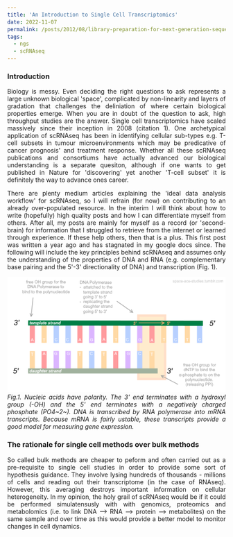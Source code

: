 ```yaml
---
title: 'An Introduction to Single Cell Transcriptomics'
date: 2022-11-07
permalink: /posts/2012/08/library-preparation-for-next-generation-sequencing/
tags:
  - ngs
  - scRNAseq
---
```

<style> body {text-align: justify} </style>

### Introduction
Biology is messy. Even deciding the right questions to ask represents a large unknown biological 'space', complicated by non-linearity and layers of gradation that challenges the deliniation of where certain biological properties emerge. When you are in doubt of the question to ask, high throughput studies are the answer. Single cell transcriptomics have scaled massively since their inception in 2008 (citation 1). One archetypical application of scRNAseq has been in identifying cellular sub-types e.g. T-cell subsets in tumour microenvironments which may be predicative of cancer prognosis' and treatment response. Whether all these scRNAseq publications and consortiums have actually advanced our biological understanding is a separate quesiton, although if one wants to get published in Nature for 'discovering' yet another 'T-cell subset' it is definitely the way to advance ones career.


There are plenty medium articles explaining the 'ideal data analysis workflow' for scRNAseq, so I will refrain (for now) on contributing to an already over-populated resource. In the interim I will think about how to write (hopefully) high quality posts and how I can differentiate myself from others. After all, my posts are mainly for myself as a record (or 'second-brain) for information that I struggled to retrieve from the internet or learned through experience. If these help others, then that is a plus. This first post was written a year ago and has stagnated in my google docs since. The following will include the key principles behind scRNAseq and assumes only the understanding of the properties of DNA and RNA (e.g. complementary base pairing and the 5'-3' directionality of DNA) and transcription (Fig. 1).

![nucleic acid properties](/images/nucleic_acid_properties.png)
*Fig.1. Nucleic acids have polarity. The 3' end terminates with a hydroxyl group (-OH) and the 5' end terminates with a negatively charged phosphate (PO4~2~). DNA is transcribed by RNA polymerase into mRNA transcripts. Because mRNA is fairly ustable, these transcripts provide a good model for measuring gene expression.* 

### The rationale for single cell methods over bulk methods

So called bulk methods are cheaper to peform and often carried out as a pre-requisite to single cell studies in order to provide some sort of hypothesis guidance. They involve lysing hundreds of thousands - millions of cells and reading out their transcriptome (in the case of RNAseq). However, this averaging destroys important information on cellular heterogeneity. In my opinion, the holy grail of scRNAseq would be if it could be performed simulatensusly with with genomics, proteomics and metabolomics (i.e. to link DNA --> RNA --> protein --> metabolites) on the same sample and over time as this would provide a better model to monitor changes in cell dynamics. 


